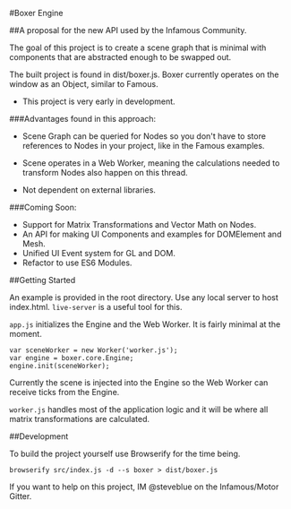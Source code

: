 #Boxer Engine

##A proposal for the new API used by the Infamous Community.

The goal of this project is to create a scene graph that is minimal with components that are abstracted enough to be swapped out.

The built project is found in dist/boxer.js. Boxer currently operates on the window as an Object, similar to Famous.

- This project is very early in development.

###Advantages found in this approach:

* Scene Graph can be queried for Nodes so you don't have to store references to Nodes in your project, like in the Famous examples.

* Scene operates in a Web Worker, meaning the calculations needed to transform Nodes also happen on this thread.

* Not dependent on external libraries.


###Coming Soon:

* Support for Matrix Transformations and Vector Math on Nodes.
* An API for making UI Components and examples for DOMElement and Mesh.
* Unified UI Event system for GL and DOM.
* Refactor to use ES6 Modules.

##Getting Started

An example is provided in the root directory. Use any local server to host index.html. `live-server` is a useful tool for this.

`app.js` initializes the Engine and the Web Worker. It is fairly minimal at the moment.

```
var sceneWorker = new Worker('worker.js');
var engine = boxer.core.Engine;
engine.init(sceneWorker);

```

Currently the scene is injected into the Engine so the Web Worker can receive ticks from the Engine.

`worker.js` handles most of the application logic and it will be where all matrix transformations are calculated.


##Development

To build the project yourself use Browserify for the time being.

`browserify src/index.js -d --s boxer > dist/boxer.js`

If you want to help on this project, IM @steveblue on the Infamous/Motor Gitter.
